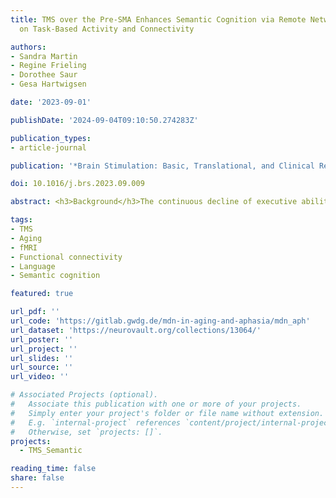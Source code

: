 ```yaml
---
title: TMS over the Pre-SMA Enhances Semantic Cognition via Remote Network Effects
  on Task-Based Activity and Connectivity

authors:
- Sandra Martin
- Regine Frieling
- Dorothee Saur
- Gesa Hartwigsen

date: '2023-09-01'

publishDate: '2024-09-04T09:10:50.274283Z'

publication_types:
- article-journal

publication: '*Brain Stimulation: Basic, Translational, and Clinical Research in Neuromodulation*'

doi: 10.1016/j.brs.2023.09.009

abstract: <h3>Background</h3>The continuous decline of executive abilities with age is mirrored by increased neural activity of domain-general networks during task processing. So far, it remains unclear how much domain-general networks contribute to domain-specific processes such as language when cognitive demands increase. The current neuroimaging study explored the potential of intermittent theta-burst stimulation (iTBS) over a domain-general hub to enhance executive and semantic processing in healthy middle-aged to older adults.<br/><h3>Methods</h3>We implemented a cross-over within-subject study design with three task-based neuroimaging sessions per participant. Using an individualized stimulation approach, each participant received once effective and once sham iTBS over the pre-supplementary motor area (pre-SMA), a region of domain-general control. Subsequently, task-specific stimulation effects were assessed in functional MRI using a semantic and a non-verbal executive task with varying cognitive demand.<br/><h3>Results</h3>Effective stimulation increased activity only during semantic processing in visual and dorsal attention networks. Further, iTBS induced increased seed-based connectivity in task-specific networks for semantic and executive conditions with high cognitive load but overall reduced whole-brain coupling between domain-general networks. Notably, stimulation-induced changes in activity and connectivity related differently to behavior. While stronger activity of the parietal dorsal attention network was linked to poorer semantic performance, its enhanced coupling with the pre-SMA was associated with more efficient semantic processing.<br/><h3>Conclusions</h3>iTBS modulates networks in a task-dependent manner and generates effects at regions remote to the stimulation site. These neural changes are linked to more efficient semantic processing, which underlines the general potential of network stimulation approaches in cognitive aging.

tags:
- TMS
- Aging
- fMRI
- Functional connectivity
- Language
- Semantic cognition

featured: true

url_pdf: ''
url_code: 'https://gitlab.gwdg.de/mdn-in-aging-and-aphasia/mdn_aph'
url_dataset: 'https://neurovault.org/collections/13064/'
url_poster: ''
url_project: ''
url_slides: ''
url_source: ''
url_video: ''

# Associated Projects (optional).
#   Associate this publication with one or more of your projects.
#   Simply enter your project's folder or file name without extension.
#   E.g. `internal-project` references `content/project/internal-project/index.md`.
#   Otherwise, set `projects: []`.
projects:
  - TMS_Semantic

reading_time: false
share: false
---
```


